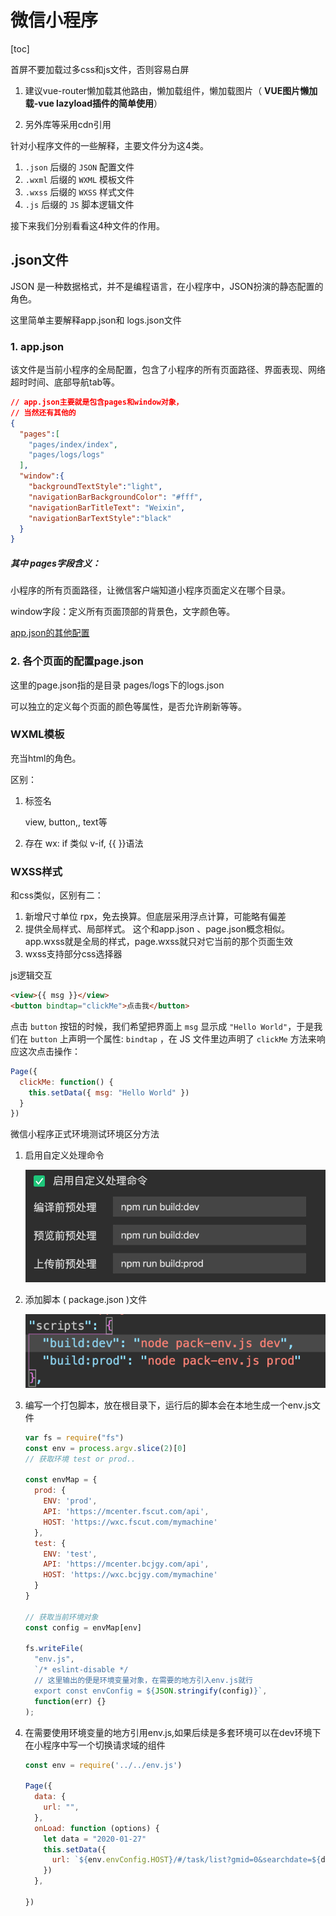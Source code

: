 # 微信小程序

[toc]

首屏不要加载过多css和js文件，否则容易白屏

1. 建议vue-router懒加载其他路由，懒加载组件，懒加载图片（ **VUE图片懒加载-vue lazyload插件的简单使用**）

2. 另外库等采用cdn引用

针对小程序文件的一些解释，主要文件分为这4类。

1. `.json` 后缀的 `JSON` 配置文件
2. `.wxml` 后缀的 `WXML` 模板文件
3. `.wxss` 后缀的 `WXSS` 样式文件
4. `.js` 后缀的 `JS` 脚本逻辑文件

接下来我们分别看看这4种文件的作用。

## .json文件

JSON 是一种数据格式，并不是编程语言，在小程序中，JSON扮演的静态配置的角色。

这里简单主要解释app.json和 logs.json文件

### 1. app.json

该文件是当前小程序的全局配置，包含了小程序的所有页面路径、界面表现、网络超时时间、底部导航tab等。

```json
// app.json主要就是包含pages和window对象，
// 当然还有其他的
{
  "pages":[
    "pages/index/index",
    "pages/logs/logs"
  ],
  "window":{
    "backgroundTextStyle":"light",
    "navigationBarBackgroundColor": "#fff",
    "navigationBarTitleText": "Weixin",
    "navigationBarTextStyle":"black"
  }
}
```

##### 其中 pages字段含义：

小程序的所有页面路径，让微信客户端知道小程序页面定义在哪个目录。

window字段：定义所有页面顶部的背景色，文字颜色等。

[app.json的其他配置](https://developers.weixin.qq.com/miniprogram/dev/framework/config.html)

### 2. 各个页面的配置page.json

这里的page.json指的是目录 pages/logs下的logs.json 

可以独立的定义每个页面的颜色等属性，是否允许刷新等等。



### WXML模板

充当html的角色。

区别：

1. 标签名

   view, button,, text等

2. 存在 wx: if 类似 v-if, {{ }}语法

### WXSS样式

和css类似，区别有二：

1. 新增尺寸单位 rpx，免去换算。但底层采用浮点计算，可能略有偏差
2. 提供全局样式、局部样式。 这个和app.json 、page.json概念相似。app.wxss就是全局的样式，page.wxss就只对它当前的那个页面生效
3. wxss支持部分css选择器

js逻辑交互

```html
<view>{{ msg }}</view>
<button bindtap="clickMe">点击我</button>
```

点击 `button` 按钮的时候，我们希望把界面上 `msg` 显示成 `"Hello World"`，于是我们在 `button` 上声明一个属性: `bindtap` ，在 JS 文件里边声明了 `clickMe` 方法来响应这次点击操作：

```js
Page({
  clickMe: function() {
    this.setData({ msg: "Hello World" })
  }
})
```



微信小程序正式环境测试环境区分方法

1. 启用自定义处理命令

   ![package-json](./selfcommand.png)
   
2. 添加脚本 ( package.json )文件

   ![package-json](./package-json.png)

3. 编写一个打包脚本，放在根目录下，运行后的脚本会在本地生成一个env.js文件

   ```js
   var fs = require("fs")
   const env = process.argv.slice(2)[0]
   // 获取环境 test or prod..
   
   const envMap = {
     prod: {
       ENV: 'prod',
       API: 'https://mcenter.fscut.com/api',
       HOST: 'https://wxc.fscut.com/mymachine'
     },
     test: {
       ENV: 'test',
       API: 'https://mcenter.bcjgy.com/api',
       HOST: 'https://wxc.bcjgy.com/mymachine'
     }
   }
   
   // 获取当前环境对象
   const config = envMap[env]
   
   fs.writeFile(
     "env.js",
     `/* eslint-disable */
     // 这里输出的便是环境变量对象，在需要的地方引入env.js就行
     export const envConfig = ${JSON.stringify(config)}`,
     function(err) {}
   );
   ```

4. 在需要使用环境变量的地方引用env.js,如果后续是多套环境可以在dev环境下在小程序中写一个切换请求域的组件

   ```js
   const env = require('../../env.js')
   
   Page({
     data: {
       url: "",
     },
     onLoad: function (options) {
       let data = "2020-01-27"
       this.setData({
         url: `${env.envConfig.HOST}/#/task/list?gmid=0&searchdate=${data}`
       })
     },
   
   })
   ```

   